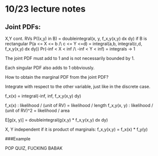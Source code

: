# 10/23 lecture notes

## Joint PDFs:
X,Y cont. RVs
P((x,y) in B) = doubleintegral(x, y, f_x,y(x,y) dx dy)
if B is rectangular
P(a <= X <= b /\ c <= Y <=d) = integral(a,b, integral(c,d, f_x,y(x,y) dx dy))
Pr(-inf < X < inf /\ -inf < Y < inf) = integrals -> 1

The joint PDF must add to 1 and is not necessarily bounded by 1.

Each singular PDF also adds to 1 obbviously.

How to obtain the marginal PDF from the joint PDF?

Integrate with respect to the other variable, just like in the discrete case.

f_x(x) = integral(-inf, inf, f_x,y(x,y) dy)

f_x(x) : likelihood / (unit of RV) = likelihood / length
f_x,y(x, y) : likelihood / (unit of RV)^2 = likelihood / area

E[g(x, y)] = doubleintegral(g(x,y) * f_x,y(x,y) dx dy)

X, Y independent if it is product of marginals:
f_x,y(x,y) = f_x(x) * f_y(y)

###Example

POP QUIZ, FUCKING BABAK

